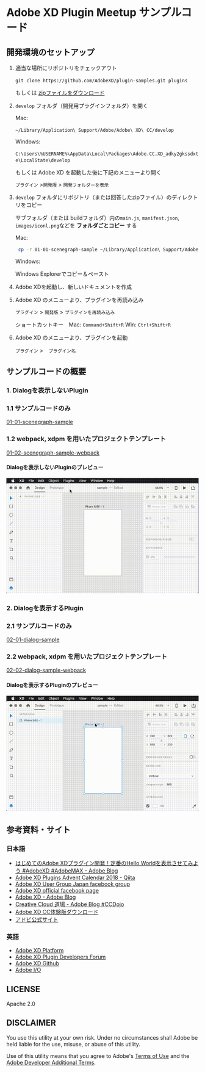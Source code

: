 # Adobe XD Plugin Meetup サンプルコード


## 開発環境のセットアップ

1. 適当な場所にリポジトリをチェックアウト

    `git clone https://github.com/AdobeXD/plugin-samples.git plugins`

    もしくは [zipファイルをダウンロード](https://github.com/yoshikinoko/XDPluginMeetupJapan/releases/latest)

2. `develop` フォルダ（開発用プラグインフォルダ）を開く

    Mac:

    `~/Library/Application\ Support/Adobe/Adobe\ XD\ CC/develop`

    Windows:

    `C:\Users\%USERNAME%\AppData\Local\Packages\Adobe.CC.XD_adky2gkssdxte\LocalState\develop`

    もしくは Adobe XD を起動した後に下記のメニューより開く

    `プラグイン` >`開発版` > `開発フォルダーを表示`

3. `develop` フォルダにリポジトリ（または回答したzipファイル）のディレクトリをコピー

    サブフォルダ（または buildフォルダ）内の`main.js`, `manifest.json`, `images/iconl.png`などを **フォルダごとコピー** する

    Mac:

     ```bash
      cp -r 01-01-scenegraph-sample ~/Library/Application\ Support/Adobe/Adobe\ XD\ CC/develop/
     ```

    Windows:

    Windows Explorerでコピー＆ペースト

4. Adobe XDを起動し、新しいドキュメントを作成

5. Adobe XD のメニューより、プラグインを再読み込み

    `プラグイン` > `開発版` > `プラグインを再読み込み`

    ショートカットキー　Mac: `Command+Shift+R` Win: `Ctrl+Shift+R`

6. Adobe XD のメニューより、プラグインを起動

    `プラグイン` >　`プラグイン名`

## サンプルコードの概要

### 1. Dialogを表示しないPlugin

### 1.1 サンプルコードのみ

[01-01-scenegraph-sample](./01-01-scenegraph-sample)

### 1.2 webpack, xdpm を用いたプロジェクトテンプレート

[01-02-scenegraph-sample-webpack](./01-02-scenegraph-sample-webpack)

#### Dialogを表示しないPluginのプレビュー

![Dialogを表示しないPluginのプレビュー](./readme-files/scenegraph-sample.gif)

### 2. Dialogを表示するPlugin

### 2.1 サンプルコードのみ

[02-01-dialog-sample](./02-01-dialog-sample)

### 2.2 webpack, xdpm を用いたプロジェクトテンプレート

[02-02-dialog-sample-webpack](./02-02-dialog-sample-webpack)

#### Dialogを表示するPluginのプレビュー

![Dialogを表示するPluginのプレビュー](./readme-files/dialog-sample.gif)


## 参考資料・サイト

### 日本語

- [はじめてのAdobe XDプラグイン開発！定番のHello Worldを表示させてみよう \#AdobeXD \#AdobeMAX \- Adobe Blog](https://blogs.adobe.com/japan/web-getting-started-with-xd-plugin-development/)
- [Adobe XD Plugins Advent Calendar 2018 \- Qiita](https://qiita.com/advent-calendar/2018/xdplugin?fbclid=IwAR0aTdPE0eNtR5utjXZriObs7c0NdzyO81aqX2RXbr2GPvTr1o0c_sfLjy4)
- [Adobe XD User Group Japan facebook group](https://www.facebook.com/XDUGJP/)
- [Adobe XD official facebook page ](https://www.facebook.com/adobexdcc/)
- [Adobe XD \- Adobe Blog](https://blogs.adobe.com/japan/tag/adobe-xd/)
- [Creative Cloud 道場 \- Adobe Blog \#CCDojo](https://blogs.adobe.com/japan/creativecloud/ccdojo/)
- [Adobe XD CC体験版ダウンロード](https://www.adobe.com/jp/products/xd.html)
- [アドビ公式サイト](https://www.adobe.com/jp/)

### 英語

- [Adobe XD Platform](https://adobexdplatform.com/)
- [Adobe XD Plugin Developers Forum](https://forums.adobexdplatform.com/)
- [Adobe XD Github](https://github.com/adobexd)
- [Adobe I/O](https://www.adobe.io/)

## LICENSE

Apache 2.0

## DISCLAIMER

You use this utility at your own risk. Under no circumstances shall Adobe be held liable for the use, misuse, or abuse of this utility.

Use of this utility means that you agree to Adobe's [Terms of Use](https://www.adobe.com/legal/terms.html) and the [Adobe Developer Additional Terms](https://wwwimages2.adobe.com/content/dam/acom/en/legal/servicetou/Adobe-Developer-Additional-Terms_en_US_20180605_2200.pdf).
